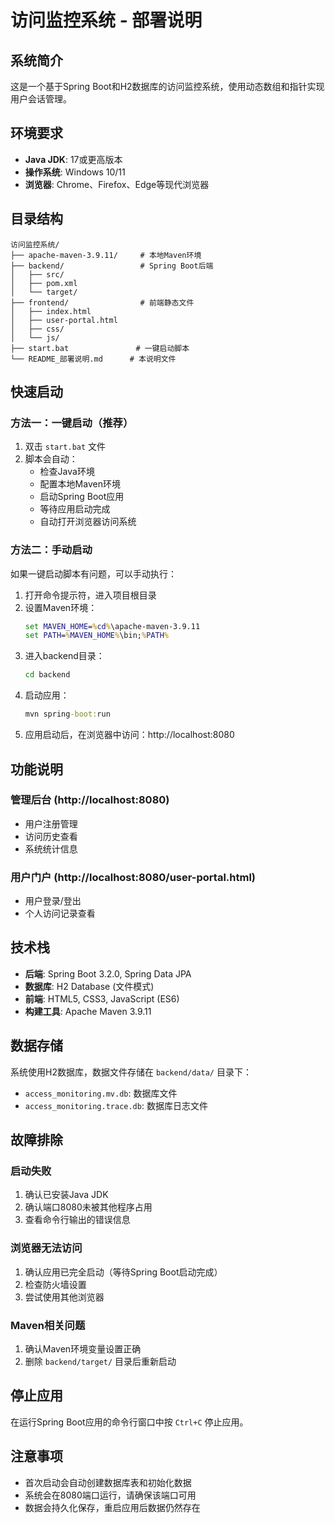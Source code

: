 # 访问监控系统 - 部署说明

## 系统简介
这是一个基于Spring Boot和H2数据库的访问监控系统，使用动态数组和指针实现用户会话管理。

## 环境要求
- **Java JDK**: 17或更高版本
- **操作系统**: Windows 10/11
- **浏览器**: Chrome、Firefox、Edge等现代浏览器

## 目录结构
```
访问监控系统/
├── apache-maven-3.9.11/     # 本地Maven环境
├── backend/                 # Spring Boot后端
│   ├── src/
│   ├── pom.xml
│   └── target/
├── frontend/                # 前端静态文件
│   ├── index.html
│   ├── user-portal.html
│   ├── css/
│   └── js/
├── start.bat               # 一键启动脚本
└── README_部署说明.md      # 本说明文件
```

## 快速启动

### 方法一：一键启动（推荐）
1. 双击 `start.bat` 文件
2. 脚本会自动：
   - 检查Java环境
   - 配置本地Maven环境
   - 启动Spring Boot应用
   - 等待应用启动完成
   - 自动打开浏览器访问系统

### 方法二：手动启动
如果一键启动脚本有问题，可以手动执行：

1. 打开命令提示符，进入项目根目录
2. 设置Maven环境：
   ```cmd
   set MAVEN_HOME=%cd%\apache-maven-3.9.11
   set PATH=%MAVEN_HOME%\bin;%PATH%
   ```
3. 进入backend目录：
   ```cmd
   cd backend
   ```
4. 启动应用：
   ```cmd
   mvn spring-boot:run
   ```
5. 应用启动后，在浏览器中访问：http://localhost:8080

## 功能说明

### 管理后台 (http://localhost:8080)
- 用户注册管理
- 访问历史查看
- 系统统计信息

### 用户门户 (http://localhost:8080/user-portal.html)
- 用户登录/登出
- 个人访问记录查看

## 技术栈
- **后端**: Spring Boot 3.2.0, Spring Data JPA
- **数据库**: H2 Database (文件模式)
- **前端**: HTML5, CSS3, JavaScript (ES6)
- **构建工具**: Apache Maven 3.9.11

## 数据存储
系统使用H2数据库，数据文件存储在 `backend/data/` 目录下：
- `access_monitoring.mv.db`: 数据库文件
- `access_monitoring.trace.db`: 数据库日志文件

## 故障排除

### 启动失败
1. 确认已安装Java JDK
2. 确认端口8080未被其他程序占用
3. 查看命令行输出的错误信息

### 浏览器无法访问
1. 确认应用已完全启动（等待Spring Boot启动完成）
2. 检查防火墙设置
3. 尝试使用其他浏览器

### Maven相关问题
1. 确认Maven环境变量设置正确
2. 删除 `backend/target/` 目录后重新启动

## 停止应用
在运行Spring Boot应用的命令行窗口中按 `Ctrl+C` 停止应用。

## 注意事项
- 首次启动会自动创建数据库表和初始化数据
- 系统会在8080端口运行，请确保该端口可用
- 数据会持久化保存，重启应用后数据仍然存在
